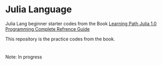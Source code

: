 # Julia Language

Julia Lang beginner starter codes from the Book [Learning Path Julia 1.0 Programming Complete Refrence Guide](https://www.packtpub.com/product/julia-10-programming-complete-reference-guide/9781838822248)


This repository is the practice codes from the book.


#
Note: In progress